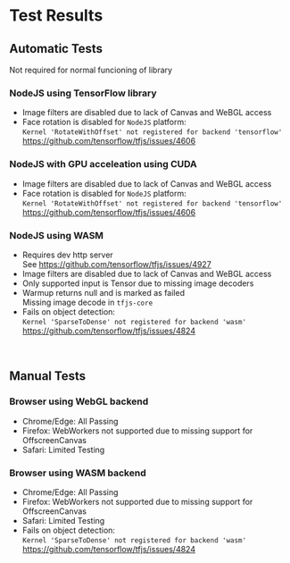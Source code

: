 # Test Results

## Automatic Tests

Not required for normal funcioning of library

### NodeJS using TensorFlow library

- Image filters are disabled due to lack of Canvas and WeBGL access
- Face rotation is disabled for `NodeJS` platform:  
  `Kernel 'RotateWithOffset' not registered for backend 'tensorflow'`  
  <https://github.com/tensorflow/tfjs/issues/4606>

### NodeJS with GPU acceleation using CUDA

- Image filters are disabled due to lack of Canvas and WeBGL access
- Face rotation is disabled for `NodeJS` platform:  
  `Kernel 'RotateWithOffset' not registered for backend 'tensorflow'`  
  <https://github.com/tensorflow/tfjs/issues/4606>

### NodeJS using WASM

- Requires dev http server  
  See <https://github.com/tensorflow/tfjs/issues/4927>
- Image filters are disabled due to lack of Canvas and WeBGL access
- Only supported input is Tensor due to missing image decoders
- Warmup returns null and is marked as failed  
  Missing image decode in `tfjs-core`
- Fails on object detection:  
  `Kernel 'SparseToDense' not registered for backend 'wasm'`  
  <https://github.com/tensorflow/tfjs/issues/4824>

<br>

## Manual Tests

### Browser using WebGL backend

- Chrome/Edge: All Passing
- Firefox: WebWorkers not supported due to missing support for OffscreenCanvas
- Safari: Limited Testing

### Browser using WASM backend

- Chrome/Edge: All Passing
- Firefox: WebWorkers not supported due to missing support for OffscreenCanvas
- Safari: Limited Testing
- Fails on object detection:  
  `Kernel 'SparseToDense' not registered for backend 'wasm'`  
  <https://github.com/tensorflow/tfjs/issues/4824>
